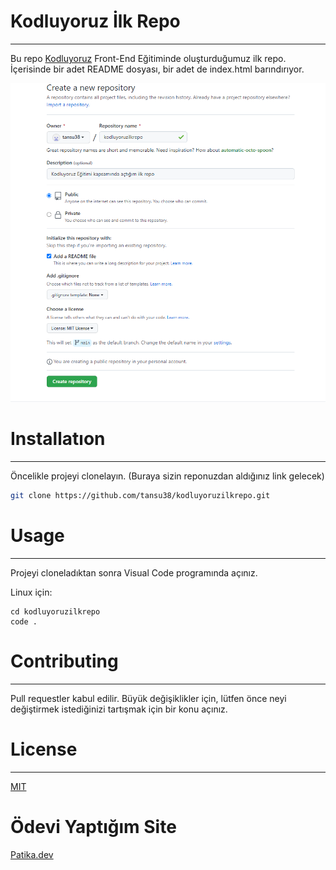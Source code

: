 # Kodluyoruz İlk Repo
----------------------------

Bu repo [Kodluyoruz](https://kodluyoruz.org/tr/kodluyoruz/) Front-End Eğitiminde oluşturduğumuz ilk repo. İçerisinde bir adet README dosyası, bir adet de index.html barındırıyor.

![](1.PNG)


# Installatıon
----------------------------


Öncelikle projeyi clonelayın. (Buraya sizin reponuzdan aldığınız link gelecek)

```bash
git clone https://github.com/tansu38/kodluyoruzilkrepo.git
```


# Usage
----------------------------
Projeyi cloneladıktan sonra Visual Code programında açınız.

Linux için:
```linux
cd kodluyoruzilkrepo
code .
```


# Contributing
----------------------------
Pull requestler kabul edilir. Büyük değişiklikler için, lütfen önce neyi değiştirmek istediğinizi tartışmak için bir konu açınız.

# License
----------------------------
[MIT](https://choosealicense.com/licenses/mit/)

# Ödevi Yaptığım Site
[Patika.dev](https://www.patika.dev)